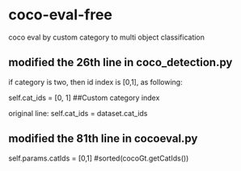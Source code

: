 # coco-eval-free
coco eval by custom category to multi object classification
## modified the 26th line in coco_detection.py
if category is two, then id index is [0,1], as following:

self.cat_ids = [0, 1] ##Custom category index

original line: self.cat_ids = dataset.cat_ids
## modified the 81th line in cocoeval.py
self.params.catIds = [0,1] #sorted(cocoGt.getCatIds())

